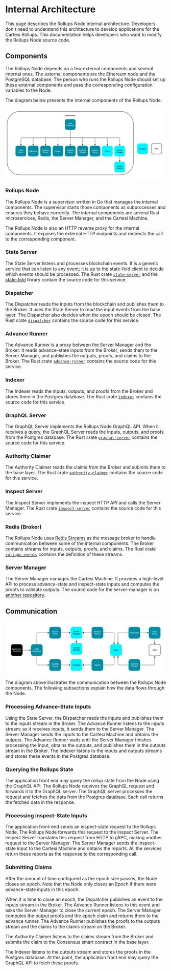 # Internal Architecture

This page describes the Rollups Node internal architecture.
Developers don't need to understand this architecture to develop applications for the Cartesi Rollups.
This documentation helps developers who want to modify the Rollups Node source code.

## Components

The Rollups Node depends on a few external components and several internal ones.
The external components are the Ethereum node and the PostgreSQL database.
The person who runs the Rollups Node should set up these external components and pass the corresponding configuration variables to the Node.

The diagram below presents the internal components of the Rollups Node.

![Components](images/components.svg)

### Rollups Node

The Rollups Node is a supervisor written in Go that manages the internal components.
The supervisor starts those components as subprocesses and ensures they behave correctly.
The internal components are several Rust microservices, Redis, the Server Manager, and the Cartesi Machine.

The Rollups Node is also an HTTP reverse proxy for the internal components.
It exposes the external HTTP endpoints and redirects the call to the corresponding component.

### State Server

The State Server listens and processes blockchain events.
It is a generic service that can listen to any event; it is up to the state-fold client to decide which events should be processed.
The Rust crate [`state-server`][state-server] and the [state-fold][state-fold] library contain the source code for this service.

[state-server]: ../offchain/state-server/
[state-fold]: https://github.com/cartesi/state-fold

### Dispatcher

The Dispatcher reads the inputs from the blockchain and publishes them to the Broker.
It uses the State Server to read the input events from the base layer.
The Dispatcher also decides when the epoch should be closed.
The Rust crate [`dispatcher`][dispatcher] contains the source code for this service.

[dispatcher]: ../offchain/dispatcher/

### Advance Runner

The Advance Runner is a proxy between the Server Manager and the Broker.
It reads advance-state inputs from the Broker, sends them to the Server Manager, and publishes the outputs, proofs, and claims to the Broker.
The Rust crate [`advance-runner`][advance-runner] contains the source code for this service.

[advance-runner]: ../offchain/advance-runner/

### Indexer

The Indexer reads the inputs, outputs, and proofs from the Broker and stores them in the Postgres database.
The Rust crate [`indexer`][indexer] contains the source code for this service.

[indexer]: ../offchain/indexer/

### GraphQL Server

The GraphQL Server implements the Rollups Node GraphQL API.
When it receives a query, the GraphQL Server reads the inputs, outputs, and proofs from the Postgres database.
The Rust crate [`graphql-server`][graphql-server] contains the source code for this service.

[graphql-server]: ../offchain/graphql-server/


### Authority Claimer

The Authority Claimer reads the claims from the Broker and submits them to the base layer.
The Rust crate [`authority-claimer`][authority-claimer] contains the source code for this service.

[authority-claimer]: ../offchain/authority-claimer/

### Inspect Server

The Inspect Server implements the inspect HTTP API and calls the Server Manager.
The Rust crate [`inspect-server`][inspect-server] contains the source code for this service.

[inspect-server]: ../offchain/inspect-server/


### Redis (Broker)

The Rollups Node uses [Redis Streams][redis-streams] as the message broker to handle communication between some of the internal components.
The Broker contains streams for inputs, outputs, proofs, and claims.
The Rust crate [`rollups-events`][rollups-events] contains the definition of these streams.

[redis-streams]: https://redis.io/docs/data-types/streams/
[rollups-events]: ../offchain/rollups-events/

### Server Manager

The Server Manager manages the Cartesi Machine.
It provides a high-level API to process advance-state and inspect-state inputs and computes the proofs to validate outputs.
The source code for the server-manager is on [another repository][server-manager-repo].

[server-manager-repo]: https://github.com/cartesi/server-manager

## Communication

![Communication](images/communication.svg)

The diagram above illustrates the communication between the Rollups Node components.
The following subsections explain how the data flows through the Node.

### Processing Advance-State Inputs

Using the State Server, the Dispatcher reads the inputs and publishes them to the inputs stream in the Broker.
The Advance Runner listens to the inputs stream; as it receives inputs, it sends them to the Server Manager.
The Server Manager sends the inputs to the Cartesi Machine and obtains the outputs.
The Advance Runner waits until the Server Manager finishes processing the input, obtains the outputs, and publishes them in the outputs stream in the Broker.
The Indexer listens to the inputs and outputs streams and stores these events in the Postgres database.

### Querying the Rollups State

The application front end may query the rollup state from the Node using the GraphQL API.
The Rollups Node receives the GraphQL request and forwards it to the GraphQL server.
The GraphQL server processes the request and fetches the data from the Postgres database.
Each call returns the fetched data in the response.

### Processing Inspect-State Inputs

The application front-end sends an inspect-state request to the Rollups Node.
The Rollups Node forwards this request to the Inspect Server.
The Inspect Server translates this request from HTTP to gRPC, making another request to the Server Manager.
The Server Manager sends the inspect-state input to the Cartesi Machine and obtains the reports.
All the services return these reports as the response to the corresponding call.

### Submitting Claims

After the amount of time configured as the epoch size passes, the Node closes an epoch.
Note that the Node only closes an Epoch if there were advance-state inputs in this epoch.

When it is time to close an epoch, the Dispatcher publishes an event to the inputs stream in the Broker.
The Advance Runner listens to this event and asks the Server Manager to close the current epoch.
The Server Manager computes the output proofs and the epoch claim and returns them to the advance runner.
The Advance Runner publishes the proofs to the outputs stream and the claims to the claims stream on the Broker.

The Authority Claimer listens to the claims stream from the Broker and submits the claim to the Consensus smart contract in the base layer.

The Indexer listens to the outputs stream and stores the proofs in the Postgres database.
At this point, the application front end may query the GraphQL API to fetch these proofs.
